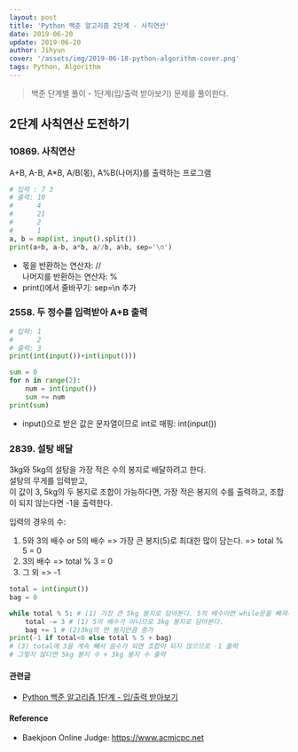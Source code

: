 ```yaml
---
layout: post
title: 'Python 백준 알고리즘 2단계 - 사칙연산'
date: 2019-06-20
update: 2019-06-20
author: Jihyun
cover: '/assets/img/2019-06-18-python-algorithm-cover.png'
tags: Python, Algorithm
---
```



> 백준 단계별 풀이 - 1단계(입/출력 받아보기) 문제를 풀이한다.


## 2단계 사칙연산 도전하기

### 10869. 사칙연산
A+B, A-B, A*B, A/B(몫), A%B(나머지)를 출력하는 프로그램
```python
# 입력 : 7 3
# 출력: 10
#      4
#      21
#      2
#      1
a, b = map(int, input().split())
print(a+b, a-b, a*b, a//b, a%b, sep='\n')
```
* 몫을 반환하는 연산자: // <br>
  나머지를 반환하는 연산자: %
* print()에서 줄바꾸기: sep=\n 추가


### 2558. 두 정수를 입력받아 A+B 출력
```python
# 입력: 1
#      2
# 출력: 3
print(int(input())+int(input()))
```
```python
sum = 0
for n in range(2):
    num = int(input())
    sum += num
print(sum)
```
* input()으로 받은 값은 문자열이므로 int로 매핑: int(input())

### 2839. 설탕 배달
3kg와 5kg의 설탕을 가장 적은 수의 봉지로 배달하려고 한다. <br>
설탕의 무게를 입력받고,<br>
이 값이 3, 5kg의 두 봉지로 조합이 가능하다면, 가장 적은 봉지의 수를 출력하고,
조합이 되지 않는다면 -1을 출력한다.

입력의 경우의 수:
1. 5와 3의 배수 or 5의 배수 => 가장 큰 봉지(5)로 최대한 많이 담는다. => total % 5 = 0<br>
2. 3의 배수 => total % 3 = 0 <br>
3. 그 외 => -1

```python
total = int(input())
bag = 0

while total % 5: # (1) 가장 큰 5kg 봉지로 담아본다. 5의 배수이면 while문을 빠져나간다.
    total -= 3 # (1) 5의 배수가 아니므로 3kg 봉지로 담아본다.
    bag += 1 # (2)3kg의 한 봉지만큼 증가
print(-1 if total<0 else total % 5 + bag)
# (3) total에 3을 계속 빼서 음수가 되면 조합이 되지 않으므로 -1 출력
# 그렇지 않다면 5kg 봉지 수 + 3kg 봉지 수 출력
```

#### 관련글
- [Python 백준 알고리즘 1단계 - 입/출력 받아보기](https://jihyun-dev.github.io/2019-06-19-python-algorithm-1.html)

#### **Reference**
- Baekjoon Online Judge: https://www.acmicpc.net
